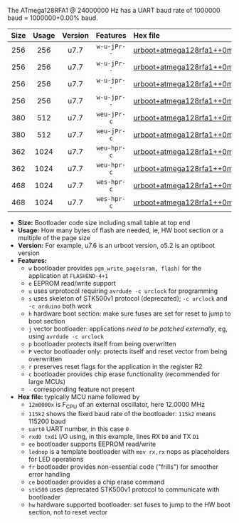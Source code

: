 The ATmega128RFA1 @ 24000000 Hz has a UART baud rate of 1000000 baud = 1000000+0.00% baud.

|Size|Usage|Version|Features|Hex file|
|:-:|:-:|:-:|:-:|:--|
|256|256|u7.7|`w-u-jPr--`|[urboot+atmega128rfa1++0m2304x++++9k6_uart0_rxe0_txe1_lednop.hex](https://raw.githubusercontent.com/stefanrueger/urboot.hex/main/mcus/atmega128rfa1/external_oscillator/fcpu++0m2304_Hz/br++++9k6_bps/urboot+atmega128rfa1++0m2304x++++9k6_uart0_rxe0_txe1_lednop.hex)|
|256|256|u7.7|`w-u-jPr--`|[urboot+atmega128rfa1++0m2304x++++9k6_uart1_rxd2_txd3_lednop.hex](https://raw.githubusercontent.com/stefanrueger/urboot.hex/main/mcus/atmega128rfa1/external_oscillator/fcpu++0m2304_Hz/br++++9k6_bps/urboot+atmega128rfa1++0m2304x++++9k6_uart1_rxd2_txd3_lednop.hex)|
|256|256|u7.7|`w-u-jpr--`|[urboot+atmega128rfa1++0m2304x++++9k6_uart0_rxe0_txe1_lednop_fr.hex](https://raw.githubusercontent.com/stefanrueger/urboot.hex/main/mcus/atmega128rfa1/external_oscillator/fcpu++0m2304_Hz/br++++9k6_bps/urboot+atmega128rfa1++0m2304x++++9k6_uart0_rxe0_txe1_lednop_fr.hex)|
|256|256|u7.7|`w-u-jpr--`|[urboot+atmega128rfa1++0m2304x++++9k6_uart1_rxd2_txd3_lednop_fr.hex](https://raw.githubusercontent.com/stefanrueger/urboot.hex/main/mcus/atmega128rfa1/external_oscillator/fcpu++0m2304_Hz/br++++9k6_bps/urboot+atmega128rfa1++0m2304x++++9k6_uart1_rxd2_txd3_lednop_fr.hex)|
|380|512|u7.7|`weu-jPr-c`|[urboot+atmega128rfa1++0m2304x++++9k6_uart0_rxe0_txe1_ee_lednop_fr_ce.hex](https://raw.githubusercontent.com/stefanrueger/urboot.hex/main/mcus/atmega128rfa1/external_oscillator/fcpu++0m2304_Hz/br++++9k6_bps/urboot+atmega128rfa1++0m2304x++++9k6_uart0_rxe0_txe1_ee_lednop_fr_ce.hex)|
|380|512|u7.7|`weu-jPr-c`|[urboot+atmega128rfa1++0m2304x++++9k6_uart1_rxd2_txd3_ee_lednop_fr_ce.hex](https://raw.githubusercontent.com/stefanrueger/urboot.hex/main/mcus/atmega128rfa1/external_oscillator/fcpu++0m2304_Hz/br++++9k6_bps/urboot+atmega128rfa1++0m2304x++++9k6_uart1_rxd2_txd3_ee_lednop_fr_ce.hex)|
|362|1024|u7.7|`weu-hpr-c`|[urboot+atmega128rfa1++0m2304x++++9k6_uart0_rxe0_txe1_ee_lednop_fr_ce_hw.hex](https://raw.githubusercontent.com/stefanrueger/urboot.hex/main/mcus/atmega128rfa1/external_oscillator/fcpu++0m2304_Hz/br++++9k6_bps/urboot+atmega128rfa1++0m2304x++++9k6_uart0_rxe0_txe1_ee_lednop_fr_ce_hw.hex)|
|362|1024|u7.7|`weu-hpr-c`|[urboot+atmega128rfa1++0m2304x++++9k6_uart1_rxd2_txd3_ee_lednop_fr_ce_hw.hex](https://raw.githubusercontent.com/stefanrueger/urboot.hex/main/mcus/atmega128rfa1/external_oscillator/fcpu++0m2304_Hz/br++++9k6_bps/urboot+atmega128rfa1++0m2304x++++9k6_uart1_rxd2_txd3_ee_lednop_fr_ce_hw.hex)|
|468|1024|u7.7|`wes-hpr-c`|[urboot+atmega128rfa1++0m2304x++++9k6_uart0_rxe0_txe1_ee_lednop_fr_ce_stk500_hw.hex](https://raw.githubusercontent.com/stefanrueger/urboot.hex/main/mcus/atmega128rfa1/external_oscillator/fcpu++0m2304_Hz/br++++9k6_bps/urboot+atmega128rfa1++0m2304x++++9k6_uart0_rxe0_txe1_ee_lednop_fr_ce_stk500_hw.hex)|
|468|1024|u7.7|`wes-hpr-c`|[urboot+atmega128rfa1++0m2304x++++9k6_uart1_rxd2_txd3_ee_lednop_fr_ce_stk500_hw.hex](https://raw.githubusercontent.com/stefanrueger/urboot.hex/main/mcus/atmega128rfa1/external_oscillator/fcpu++0m2304_Hz/br++++9k6_bps/urboot+atmega128rfa1++0m2304x++++9k6_uart1_rxd2_txd3_ee_lednop_fr_ce_stk500_hw.hex)|

- **Size:** Bootloader code size including small table at top end
- **Usage:** How many bytes of flash are needed, ie, HW boot section or a multiple of the page size
- **Version:** For example, u7.6 is an urboot version, o5.2 is an optiboot version
- **Features:**
  + `w` bootloader provides `pgm_write_page(sram, flash)` for the application at `FLASHEND-4+1`
  + `e` EEPROM read/write support
  + `u` uses urprotocol requiring `avrdude -c urclock` for programming
  + `s` uses skeleton of STK500v1 protocol (deprecated); `-c urclock` and `-c arduino` both work
  + `h` hardware boot section: make sure fuses are set for reset to jump to boot section
  + `j` vector bootloader: applications *need to be patched externally*, eg, using `avrdude -c urclock`
  + `p` bootloader protects itself from being overwritten
  + `P` vector bootloader only: protects itself and reset vector from being overwritten
  + `r` preserves reset flags for the application in the register R2
  + `c` bootloader provides chip erase functionality (recommended for large MCUs)
  + `-` corresponding feature not present
- **Hex file:** typically MCU name followed by
  + `12m0000x` is F<sub>CPU</sub> of an external oscillator, here 12.0000 MHz
  + `115k2` shows the fixed baud rate of the bootloader: `115k2` means 115200 baud
  + `uart0` UART number, in this case `0`
  + `rxd0 txd1` I/O using, in this example, lines RX `D0` and TX `D1`
  + `ee` bootloader supports EEPROM read/write
  + `lednop` is a template bootloader with `mov rx,rx` nops as placeholders for LED operations
  + `fr` bootloader provides non-essential code ("frills") for smoother error handling
  + `ce` bootloader provides a chip erase command
  + `stk500` uses deprecated STK500v1 protocol to communicate with bootloader
  + `hw` hardware supported bootloader: set fuses to jump to the HW boot section, not to reset vector
